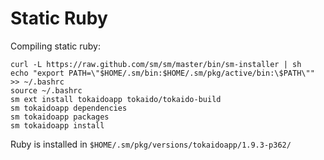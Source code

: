 # Static Ruby

Compiling static ruby:

    curl -L https://raw.github.com/sm/sm/master/bin/sm-installer | sh
    echo "export PATH=\"$HOME/.sm/bin:$HOME/.sm/pkg/active/bin:\$PATH\"" >> ~/.bashrc
    source ~/.bashrc
    sm ext install tokaidoapp tokaido/tokaido-build
    sm tokaidoapp dependencies
    sm tokaidoapp packages
    sm tokaidoapp install

Ruby is installed in `$HOME/.sm/pkg/versions/tokaidoapp/1.9.3-p362/`

